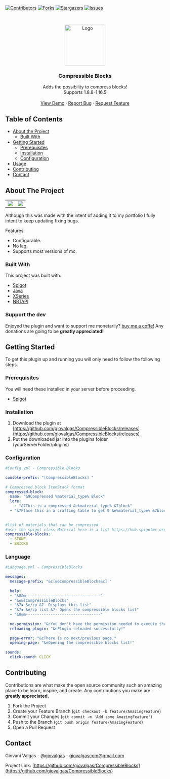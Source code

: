 <!-- PROJECT SHIELDS -->

[![Contributors][contributors-shield]][contributors-url]
[![Forks][forks-shield]][forks-url]
[![Stargazers][stars-shield]][stars-url]
[![Issues][issues-shield]][issues-url]


<!-- PROJECT LOGO -->
<br />
<p align="center">
  <a href="https://github.com/giovalgas/Mines">
    <img src="https://lh3.googleusercontent.com/UFbXAadvQV6kN084EsCNdDPqi653aEgrvqBvdVdj4iP4pVrjjRj6M67UuFwIyMCx6g8U5erTlvFyrlbg2Eie6w=s400" alt="Logo" width="128" height="128">
  </a>

  <h3 align="center">Compressible Blocks</h3>

  <p align="center">
    Adds the possibility to compress blocks! <br />
    Supports 1.8.8-1.16.5
    <br />
    <br />
    <a href="https://youtu.be/KLSvBaYkSnk">View Demo</a>
    ·
    <a href="https://github.com/giovalgas/CompressibleBlocks/issues">Report Bug</a>
    ·
    <a href="https://github.com/giovalgas/CompressibleBlocks/issues">Request Feature</a>
  </p>
</p>



<!-- TABLE OF CONTENTS -->
## Table of Contents

* [About the Project](#about-the-project)
  * [Built With](#built-with)
* [Getting Started](#getting-started)
  * [Prerequisites](#prerequisites)
  * [Installation](#installation)
  * [Configuration](#configuration)
* [Usage](#usage)
* [Contributing](#contributing)
* [Contact](#contact)

<!-- ABOUT THE PROJECT -->
## About The Project
<table>
  <tr>
    <td><img src="https://i.gyazo.com/f71d42a22a00b0b89de6acc14c52a501.gif"></td>
    <td><img src="https://i.gyazo.com/580bffe16c614b466536f1b91467e9cd.gif"></td>
  </tr>
 </table>

Although this was made with the intent of adding it to my portfolio I fully intent to keep updating fixing bugs.

Features:
* Configurable.
* No lag.
* Supports most versions of mc.


### Built With
This project was built with:
* [Spigot](https://www.spigotmc.org/)
* [Java](https://java.com/pt-BR/)
* [XSeries](https://github.com/CryptoMorin/XSeries)
* [NBTAPI](https://www.spigotmc.org/resources/nbt-api.7939/)

### Support the dev

Enjoyed the plugin and want to support me monetarily? [buy me a coffe!](https://www.buymeacoffee.com/giovalgasdev)
Any donations are going to be **greatly appreciated!**
<!-- GETTING STARTED -->
## Getting Started

To get this plugin up and running you will only need to follow the following steps.

### Prerequisites

You will need these installed in your server before proceeding.

* [Spigot](https://www.spigotmc.org/)


### Installation

1. Download the plugin at [https://github.com/giovalgas/CompressibleBlocks/releases](https://github.com/giovalgas/CompressibleBlocks/releases)
2. Put the downloaded jar into the plugins folder (yourServerFolder/plugins)

### Configuration

```yaml
#Config.yml - Compressible Blocks  
  
console-prefix: "[CompressibleBlocks] "  
  
# Compressed block ItemStack format  
compressed-block:  
  name: "&9Compressed %material_type% Block"  
  lore:  
    - "&7This is a compressed &e%material_type% &7block"  
  - "&7Place this in a crafting table to get 9 &e%material_type% &7blocks"  
  
  
#list of materials that can be compressed  
#uses the spigot class Material here is a list https://hub.spigotmc.org/javadocs/bukkit/org/bukkit/Material.html  
compressible-blocks:  
  - STONE  
  - BRICKS
```

### Language

```yaml
#Language.yml - CompressibleBlocks  
  
messages:  
  message-prefix: "&c[&6CompressibleBlocks&c] "  
  
  help:  
  - "&8&m---------------------------------"  
  - "&e&lCompressibleBlocks"  
  - "&7▪ &e/cp &7- Displays this list"  
  - "&7▪ &e/cp list &7- Opens the compressible blocks list"  
  - "&8&m---------------------------------"  
  
  no-permission: "&cYou don't have the permission needed to execute that command."  
  reloading-plugin: "&ePlugin reloaded successfully!"  
  
  page-error: "&cThere is no next/previous page."  
  opening-page: "&eOpening the compressible blocks list!"  
  
sounds:  
  click-sound: CLICK
```

<!-- CONTRIBUTING -->
## Contributing

Contributions are what make the open source community such an amazing place to be learn, inspire, and create. Any contributions you make are **greatly appreciated**.

1. Fork the Project
2. Create your Feature Branch (`git checkout -b feature/AmazingFeature`)
3. Commit your Changes (`git commit -m 'Add some AmazingFeature'`)
4. Push to the Branch (`git push origin feature/AmazingFeature`)
5. Open a Pull Request

<!-- CONTACT -->
## Contact

Giovani Valgas - [@giovalgas](https://twitter.com/giovalgas) - giovalgascom@gmail.com

Project Link: [https://github.com/giovalgas/CompressibleBlocks](https://github.com/giovalgas/CompressibleBlocks)

<!-- MARKDOWN LINKS & IMAGES -->
<!-- https://www.markdownguide.org/basic-syntax/#reference-style-links -->
[contributors-shield]: https://img.shields.io/github/contributors/giovalgas/CompressibleBlocks.svg?style=flat-square
[contributors-url]: https://github.com/giovalgas/CompressibleBlocks/graphs/contributors
[forks-shield]: https://img.shields.io/github/forks/giovalgas/CompressibleBlocks.svg?style=flat-square
[forks-url]: https://github.com/giovalgas/CompressibleBlocks/network/members
[stars-shield]: https://img.shields.io/github/stars/giovalgas/CompressibleBlocks.svg?style=flat-square
[stars-url]: https://github.com/giovalgas/CompressibleBlocks/stargazers
[issues-shield]: https://img.shields.io/github/issues/giovalgas/CompressibleBlocks.svg?style=flat-square
[issues-url]: https://github.com/giovalgas/CompressibleBlocks/issues
